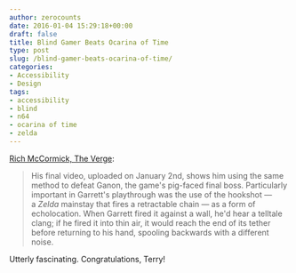 ```yaml
---
author: zerocounts
date: 2016-01-04 15:29:18+00:00
draft: false
title: Blind Gamer Beats Ocarina of Time
type: post
slug: /blind-gamer-beats-ocarina-of-time/
categories:
- Accessibility
- Design
tags:
- accessibility
- blind
- n64
- ocarina of time
- zelda
---
```


[Rich McCormick, The Verge](http://www.theverge.com/2016/1/4/10707382/zelda-ocarina-of-time-beaten-blind-gamer):

> His final video, uploaded on January 2nd, shows him using the same method to defeat Ganon, the game's pig-faced final boss. Particularly important in Garrett's playthrough was the use of the hookshot — a _Zelda_ mainstay that fires a retractable chain — as a form of echolocation. When Garrett fired it against a wall, he'd hear a telltale clang; if he fired it into thin air, it would reach the end of its tether before returning to his hand, spooling backwards with a different noise.

Utterly fascinating. Congratulations, Terry!
